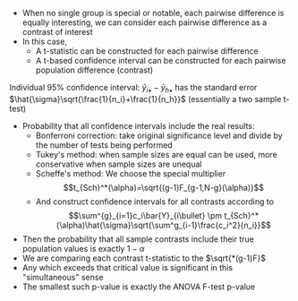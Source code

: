 - When no single group is special or notable, each pairwise difference is equally interesting, we can consider each pairwise difference as a contrast of interest
- In this case,
	- A t-statistic can be constructed for each pairwise difference
	- A t-based confidence interval can be constructed for each pairwise population difference (contrast)

Individual 95% confidence interval: $\bar{y}_{i\bullet} - \bar{y}_{h\bullet}$ has the standard error $\hat{\sigma}\sqrt{\frac{1}{n_i}+\frac{1}{n_h}}$ (essentially a two sample t-test)

- Probability that all confidence intervals include the real results:
	- Bonferroni correction: take original significance level and divide by the number of tests being performed
	- Tukey's method: when sample sizes are equal can be used, more conservative when sample sizes are unequal
	- Scheffe's method: We choose the special multiplier $$t_{Sch}^*(\alpha)=\sqrt{(g-1)F_{g-1,N-g}(\alpha)}$$
	- And construct confidence intervals for all contrasts according to $$\sum^{g}_{i=1}c_i\bar{Y}_{i\bullet} \pm t_{Sch}^*(\alpha)\hat{\sigma}\sqrt{\sum^g_{i-1}\frac{c_i^2}{n_i}}$$
- Then the probability that all sample contrasts include their true population values is exactly $1 - \alpha$
- We are comparing each contrast t-statistic to the $\sqrt{*(g-1)F}$
- Any which exceeds that critical value is significant in this "simultaneous" sense
- The smallest such p-value is exactly the ANOVA F-test p-value